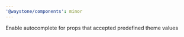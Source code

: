 ```yaml
---
'@waystone/components': minor
---
```


Enable autocomplete for props that accepted predefined theme values
